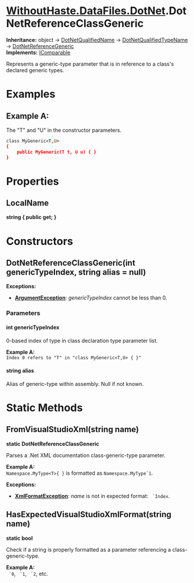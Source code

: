 # [WithoutHaste.DataFiles.DotNet](TableOfContents.WithoutHaste.DataFiles.DotNet.md).DotNetReferenceClassGeneric

**Inheritance:** object → [DotNetQualifiedName](WithoutHaste.DataFiles.DotNet.DotNetQualifiedName.md) → [DotNetQualifiedTypeName](WithoutHaste.DataFiles.DotNet.DotNetQualifiedTypeName.md) → [DotNetReferenceGeneric](WithoutHaste.DataFiles.DotNet.DotNetReferenceGeneric.md)  
**Implements:** [IComparable](https://docs.microsoft.com/en-us/dotnet/api/system.icomparable)  

Represents a generic-type parameter that is in reference to a class's declared generic types.  

# Examples

## Example A:

The "T" and "U" in the constructor parameters.
```xml
class MyGeneric<T,U>
{
    public MyGeneric(T t, U u) { }
}
```  

# Properties

## LocalName

**string { public get; }**  

# Constructors

## DotNetReferenceClassGeneric(int genericTypeIndex, string alias = null)

**Exceptions:**  
* **[ArgumentException](https://docs.microsoft.com/en-us/dotnet/api/system.argumentexception)**: _genericTypeIndex_ cannot be less than 0.  

### Parameters

#### int genericTypeIndex

0-based index of type in class declaration type parameter list.  

**Example A:**  
`Index 0 refers to "T" in "class MyGeneric<T,U> { }"`  

#### string alias

Alias of generic-type within assembly. Null if not known.  

# Static Methods

## FromVisualStudioXml(string name)

**static DotNetReferenceClassGeneric**  

Parses a .Net XML documentation class-generic-type parameter.  

**Example A:**  
`Namespace.MyType<T>{ }` is formatted as ``Namespace.MyType`1``.  

**Exceptions:**  
* **[XmlFormatException](WithoutHaste.DataFiles.XmlFormatException.md)**: _name_ is not in expected format: `` `Index``.  

## HasExpectedVisualStudioXmlFormat(string name)

**static bool**  

Check if a string is properly formatted as a parameter referencing a class-generic-type.  

**Example A:**  
`` `0``, `` `1``, `` `2``, etc.  

